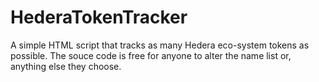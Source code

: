 # HederaTokenTracker

A simple HTML script that tracks as many Hedera eco-system tokens as possible.
The souce code is free for anyone to alter the name list or, anything else they choose.
